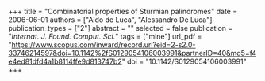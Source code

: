 +++
title = "Combinatorial properties of Sturmian palindromes"
date = 2006-06-01
authors = ["Aldo de Luca", "Alessandro De Luca"]
publication_types = ["2"]
abstract = ""
selected = false
publication = "*Internat. J. Found. Comput. Sci.*"
tags = ["mine"]
url_pdf = "https://www.scopus.com/inward/record.uri?eid=2-s2.0-33746214597&doi=10.1142%2fS0129054106003991&partnerID=40&md5=f4e4ed81dfd4a1b8114ffe9d813747b2"
doi = "10.1142/S0129054106003991"
+++

